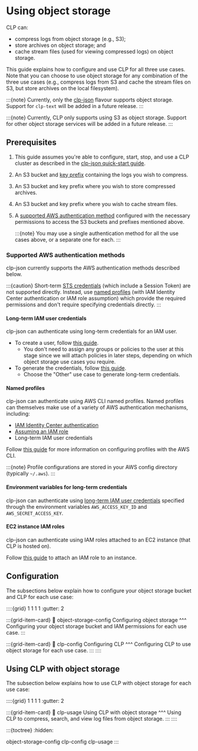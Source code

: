 # Using object storage

CLP can:

* compress logs from object storage (e.g., S3);
* store archives on object storage; and
* cache stream files (used for viewing compressed logs) on object storage.

This guide explains how to configure and use CLP for all three use cases. Note that you can choose
to use object storage for any combination of the three use cases (e.g., compress logs from S3 and
cache the stream files on S3, but store archives on the local filesystem).

:::{note}
Currently, only the [clp-json][release-choices] flavour supports object storage. Support for
`clp-text` will be added in a future release.
:::

:::{note}
Currently, CLP only supports using S3 as object storage. Support for other object storage services
will be added in a future release.
:::

## Prerequisites

1. This guide assumes you're able to configure, start, stop, and use a CLP cluster as described in
   the [clp-json quick-start guide][release-choices].
2. An S3 bucket and [key prefix][aws-key-prefixes] containing the logs you wish to compress.
3. An S3 bucket and key prefix where you wish to store compressed archives.
4. An S3 bucket and key prefix where you wish to cache stream files.
5. A [supported AWS authentication method](#supported-aws-authentication-methods) configured with
   the necessary permissions to access the S3 buckets and prefixes mentioned above.

   :::{note}
   You may use a single authentication method for all the use cases above, or a separate one for
   each.
   :::

### Supported AWS authentication methods

clp-json currently supports the AWS authentication methods described below.

:::{caution}
Short-term [STS credentials][aws-sts-credentials] (which include a Session Token) are not supported
directly. Instead, use [named profiles](#named-profiles) (with IAM Identity Center authentication or
IAM role assumption) which provide the required permissions and don't require specifying credentials
directly.
:::

#### Long-term IAM user credentials

clp-json can authenticate using long-term credentials for an IAM user.

* To create a user, follow [this guide][aws-create-iam-user].
  * You don't need to assign any groups or policies to the user at this stage since we will
    attach policies in later steps, depending on which object storage use cases you require.
* To generate the credentials, follow [this guide][aws-create-access-keys].
  * Choose the "Other" use case to generate long-term credentials.

#### Named profiles

clp-json can authenticate using AWS CLI named profiles. Named profiles can themselves make use of a
variety of AWS authentication mechanisms, including:

* [IAM Identity Center authentication][aws-iam-identity-center]
* [Assuming an IAM role][aws-iam-roles]
* Long-term IAM user credentials

Follow [this guide][aws-configure-profiles] for more information on configuring profiles with the
AWS CLI.

:::{note}
Profile configurations are stored in your AWS config directory (typically `~/.aws`).
:::

#### Environment variables for long-term credentials

clp-json can authenticate using [long-term IAM user credentials](#long-term-iam-user-credentials)
specified through the environment variables `AWS_ACCESS_KEY_ID` and `AWS_SECRET_ACCESS_KEY`.

#### EC2 instance IAM roles

clp-json can authenticate using IAM roles attached to an EC2 instance (that CLP is hosted on).

Follow [this guide][aws-ec2-attach-iam-role] to attach an IAM role to an instance.

## Configuration

The subsections below explain how to configure your object storage bucket and CLP for each use case:

::::{grid} 1 1 1 1
:gutter: 2

:::{grid-item-card}
:link: object-storage-config
Configuring object storage
^^^
Configuring your object storage bucket and IAM permissions for each use case.
:::

:::{grid-item-card}
:link: clp-config
Configuring CLP
^^^
Configuring CLP to use object storage for each use case.
:::
::::

## Using CLP with object storage

The subsection below explains how to use CLP with object storage for each use case:

::::{grid} 1 1 1 1
:gutter: 2

:::{grid-item-card}
:link: clp-usage
Using CLP with object storage
^^^
Using CLP to compress, search, and view log files from object storage.
:::
::::

:::{toctree}
:hidden:

object-storage-config
clp-config
clp-usage
:::

[aws-configure-profiles]: https://docs.aws.amazon.com/cli/latest/userguide/cli-configure-files.html
[aws-create-access-keys]: https://docs.aws.amazon.com/keyspaces/latest/devguide/create.keypair.html
[aws-create-iam-user]: https://docs.aws.amazon.com/IAM/latest/UserGuide/id_users_create.html
[aws-ec2-attach-iam-role]: https://docs.aws.amazon.com/AWSEC2/latest/UserGuide/attach-iam-role.html
[aws-iam-identity-center]: https://docs.aws.amazon.com/cli/latest/userguide/cli-configure-sso.html
[aws-iam-roles]: https://docs.aws.amazon.com/cli/latest/userguide/cli-configure-role.html
[aws-key-prefixes]: https://docs.aws.amazon.com/AmazonS3/latest/userguide/using-prefixes.html
[aws-sts-credentials]: https://docs.aws.amazon.com/IAM/latest/UserGuide/id_credentials_temp.html
[release-choices]: ../../quick-start/clp-json/main-page
